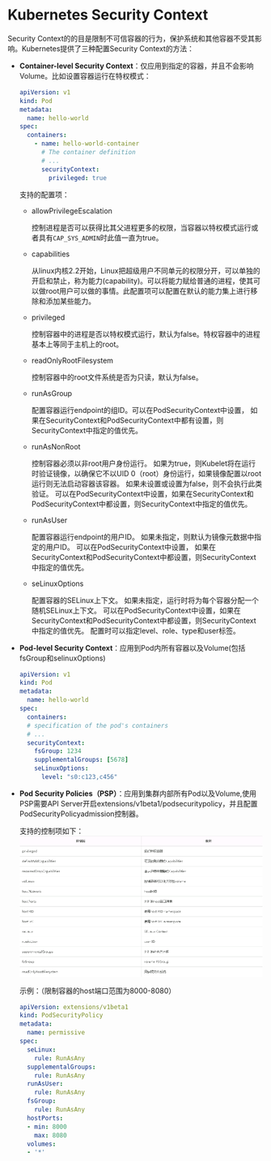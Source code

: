 # Kubernetes Security Context #

Security Context的的目是限制不可信容器的行为，保护系统和其他容器不受其影响。Kubernetes提供了三种配置Security Context的方法：

- **Container-level Security Context**：仅应用到指定的容器，并且不会影响Volume。比如设置容器运行在特权模式：

	```yaml
	apiVersion: v1
	kind: Pod
	metadata:
	  name: hello-world
	spec:
	  containers:
	    - name: hello-world-container
	      # The container definition
	      # ...
	      securityContext:
	        privileged: true
	```
	支持的配置项：
	- allowPrivilegeEscalation
	
		控制进程是否可以获得比其父进程更多的权限，当容器以特权模式运行或者具有`CAP_SYS_ADMIN`时此值一直为true。
	- capabilities 
	
		从linux内核2.2开始，Linux把超级用户不同单元的权限分开，可以单独的开启和禁止，称为能力(capability)。可以将能力赋给普通的进程，使其可以做root用户可以做的事情。此配置项可以配置在默认的能力集上进行移除和添加某些能力。
	- privileged
	
		控制容器中的进程是否以特权模式运行，默认为false。特权容器中的进程基本上等同于主机上的root。
	- readOnlyRootFilesystem
		
		控制容器中的root文件系统是否为只读，默认为false。
	- runAsGroup
	
		配置容器运行endpoint的组ID。可以在PodSecurityContext中设置， 如果在SecurityContext和PodSecurityContext中都有设置，则SecurityContext中指定的值优先。
	- runAsNonRoot
	
		控制容器必须以非root用户身份运行。 如果为true，则Kubelet将在运行时验证镜像，以确保它不以UID 0（root）身份运行，如果镜像配置以root运行则无法启动容器该容器。 如果未设置或设置为false，则不会执行此类验证。 可以在PodSecurityContext中设置，如果在SecurityContext和PodSecurityContext中都设置，则SecurityContext中指定的值优先。
	- runAsUser
	
		配置容器运行endpoint的用户ID。 如果未指定，则默认为镜像元数据中指定的用户ID。 可以在PodSecurityContext中设置， 如果在SecurityContext和PodSecurityContext中都设置，则SecurityContext中指定的值优先。
	- seLinuxOptions
	
		配置容器的SELinux上下文。 如果未指定，运行时将为每个容器分配一个随机SELinux上下文。 可以在PodSecurityContext中设置，如果在SecurityContext和PodSecurityContext中都设置，则SecurityContext中指定的值优先。
		配置时可以指定level、role、type和user标签。

- **Pod-level Security Context**：应用到Pod内所有容器以及Volume(包括fsGroup和selinuxOptions)

	```yaml
	apiVersion: v1
	kind: Pod
	metadata:
	  name: hello-world
	spec:
	  containers:
	  # specification of the pod's containers
	  # ...
	  securityContext:
	    fsGroup: 1234
	    supplementalGroups: [5678]
	    seLinuxOptions:
	      level: "s0:c123,c456"
	```

- **Pod Security Policies（PSP）**：应用到集群内部所有Pod以及Volume,使用PSP需要API Server开启extensions/v1beta1/podsecuritypolicy，并且配置PodSecurityPolicyadmission控制器。

	支持的控制项如下：
	![](img/psp.png)

	示例：（限制容器的host端口范围为8000-8080）

	```yaml
	apiVersion: extensions/v1beta1
	kind: PodSecurityPolicy
	metadata:
	  name: permissive
	spec:
	  seLinux:
	    rule: RunAsAny
	  supplementalGroups:
	    rule: RunAsAny
	  runAsUser:
	    rule: RunAsAny
	  fsGroup:
	    rule: RunAsAny
	  hostPorts:
	  - min: 8000
	    max: 8080
	  volumes:
	  - '*'
	 ```


